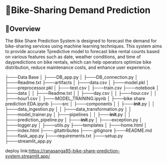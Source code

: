 # :bicyclist:Bike-Sharing Demand Prediction
## :briefcase:Overview
The Bike Share Prediction System is designed to forecast the demand for bike-sharing services using machine learning techniques. This system aims to provide accurate Tpredictive model to forecast bike rental counts based on various features such as date, weather conditions, and time of daypredictions on bike rentals, which can help operators optimize bike distribution, reduce maintenance costs, and enhance user experience.

 ├───Data Base
 │   ├───DB_app.py
 │   ├───DB_connection.py
 │   ├───Readme.txt
 ├───artifacts
 │   ├───data.csv
 │   ├───model.pkl
 │   ├───preprocessor.pkl
 │   ├───test.csv
 │   ├───train.csv
 ├───notebook
 │   ├───data
 │   │   ├───Readme.txt
 │   │   ├───day.csv
 │   │   ├───hour.csv
 │   │   ├───hour1.csv
 │   ├───MODEL_TRAINING.ipynb
 │   ├───bike share prediction EDA.ipynb
 ├───src
 │   ├───components
 │   │   ├───__init__.py
 │   │   ├───data_ingestion.py
 │   │   ├───data_transformation.py
 │   │   ├───model_trainer.py
 │   ├───pipelines
 │   │   ├───__init__.py
 │   │   ├───prediction_pipeline.py
 │   ├───__init__.py
 │   ├───exception.py
 │   ├───logger.py
 │   ├───utils.py
 ├───templates
 │   ├───home.html
 │   ├───index.html
 ├───.gitattributes
 ├───.gitignore
 ├───README.md
 ├───flask_app.py
 ├───requirements.txt
 ├───setup.py
 ├───streamlit_app.py 


deploy link:https://ranasanga85-bike-share-prediction-system.streamlit.app/
